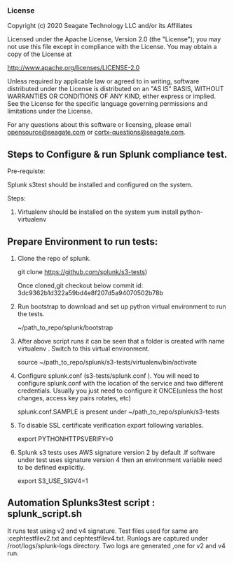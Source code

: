 ﻿### License

Copyright (c) 2020 Seagate Technology LLC and/or its Affiliates

Licensed under the Apache License, Version 2.0 (the "License");
you may not use this file except in compliance with the License.
You may obtain a copy of the License at

   http://www.apache.org/licenses/LICENSE-2.0

Unless required by applicable law or agreed to in writing, software
distributed under the License is distributed on an "AS IS" BASIS,
WITHOUT WARRANTIES OR CONDITIONS OF ANY KIND, either express or implied.
See the License for the specific language governing permissions and
limitations under the License.

For any questions about this software or licensing,
please email opensource@seagate.com or cortx-questions@seagate.com.

## Steps to Configure & run Splunk compliance test.

Pre-requiste:

Splunk s3test should be installed and configured on the system.

Steps:

1. Virtualenv should be installed on the system
   yum install python-virtualenv
   
## Prepare Environment to run tests:

1. Clone the repo of splunk.
   
   git clone https://github.com/splunk/s3-tests)
   
   Once cloned,git checkout below commit id:
   3dc9362b1d322a59bd4e8f207d5a94070502b78b 
   
2. Run bootstrap to download and set up python virtual environment to run the tests.
   
   ~/path_to_repo/splunk/bootstrap

3. After above script runs it can be seen that a folder is created with name virtualenv . Switch to this virtual environment.
   
   source ~/path_to_repo/splunk/s3-tests/virtualenv/bin/activate

4. Configure splunk.conf (s3-tests/splunk.conf ).
   You will need to configure splunk.conf with the location of the service and two different credentials. 
   Usually you just need to configure it ONCE(unless the host changes, access key pairs rotates, etc)
   
   splunk.conf.SAMPLE is present under ~/path_to_repo/splunk/s3-tests
   
5. To disable SSL certificate verification export following variables.

   export PYTHONHTTPSVERIFY=0

6. Splunk s3 tests uses AWS signature version 2 by default .If software under test uses signature version 4 then an environment variable need to be defined explicitly.
   
   export S3_USE_SIGV4=1


## Automation Splunks3test script : splunk_script.sh

 It runs test using v2 and v4 signature.
 Test files used for same are :cephtestfilev2.txt and cephtestfilev4.txt.
 Runlogs are captured under /root/logs/splunk-logs directory.
 Two logs are generated ,one for v2 and v4 run.
